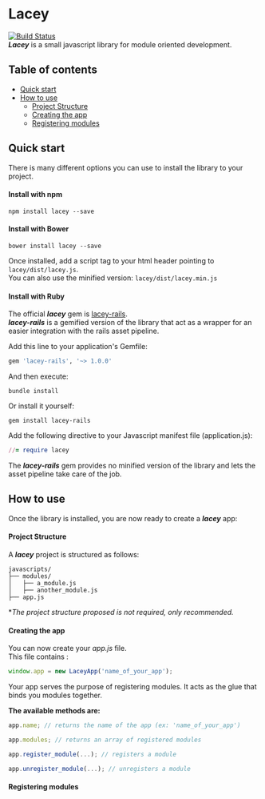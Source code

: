 # Lacey
[![Build Status](https://travis-ci.org/alexzicat/lacey.svg?branch=master)](https://travis-ci.org/alexzicat/lacey)  
***Lacey*** is a small javascript library for module oriented development.

## Table of contents
- [Quick start](#quick-start)
- [How to use](#how-to-use)
    * [Project Structure](#project-structure)
    * [Creating the app](#creating-the-app)
    * [Registering modules](#registering-modules)

## Quick start
There is many different options you can use to install the library to your project.

#### Install with npm
```shell
npm install lacey --save
```
 
#### Install with Bower
```shell
bower install lacey --save
```

Once installed, add a script tag to your html header pointing to `lacey/dist/lacey.js`.  
You can also use the minified version: `lacey/dist/lacey.min.js`
  
#### Install with Ruby
The official ***lacey*** gem is [lacey-rails](https://github.com/alexzicat/lacey-rails).  
***lacey-rails*** is a gemified version of the library that act as a wrapper for an easier integration with the rails asset pipeline.

Add this line to your application's Gemfile:

```ruby
gem 'lacey-rails', '~> 1.0.0'
```

And then execute:
```shell
bundle install
````
    
Or install it yourself:
```shell
gem install lacey-rails
````

Add the following directive to your Javascript manifest file (application.js):
```ruby
//= require lacey
```
The ***lacey-rails*** gem provides no minified version of the library and lets the asset pipeline take care of the job.

## How to use
Once the library is installed, you are now ready to create a ***lacey*** app: 

#### Project Structure
A ***lacey*** project is structured as follows:
```
javascripts/
├── modules/
│   ├── a_module.js
│   ├── another_module.js
├── app.js
```
**The project structure proposed is not required, only recommended.*  

#### Creating the app
You can now create your *app.js* file.  
This file contains :
```javascript
window.app = new LaceyApp('name_of_your_app');
```

Your app serves the purpose of registering modules. It acts as the glue that binds you modules together.

**The available methods are:**

```javascript
app.name; // returns the name of the app (ex: 'name_of_your_app')
```
```javascript
app.modules; // returns an array of registered modules
```
```javascript
app.register_module(...); // registers a module
```
```javascript
app.unregister_module(...); // unregisters a module
```

#### Registering modules